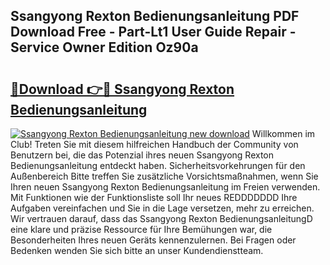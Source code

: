 ## Ssangyong Rexton Bedienungsanleitung PDF Download Free - Part-Lt1 User Guide Repair - Service Owner Edition Oz90a

# <h2><a href="http://df5jg8b.blite.top/?on=Ssangyong+Rexton+Bedienungsanleitung">🔗Download 👉🔴 Ssangyong Rexton Bedienungsanleitung</a></h2>

[![Ssangyong Rexton Bedienungsanleitung new download](https://i.imgur.com/lujVjoI.png)](http://df5jg8b.blite.top/?on=Ssangyong+Rexton+Bedienungsanleitung)
Willkommen im Club! Treten Sie mit diesem hilfreichen Handbuch der Community von Benutzern bei, die das Potenzial ihres neuen Ssangyong Rexton Bedienungsanleitung entdeckt haben. Sicherheitsvorkehrungen für den Außenbereich Bitte treffen Sie zusätzliche Vorsichtsmaßnahmen, wenn Sie Ihren neuen Ssangyong Rexton Bedienungsanleitung im Freien verwenden. Mit Funktionen wie der Funktionsliste soll Ihr neues REDDDDDDD Ihre Aufgaben vereinfachen und Sie in die Lage versetzen, mehr zu erreichen. Wir vertrauen darauf, dass das Ssangyong Rexton BedienungsanleitungD eine klare und präzise Ressource für Ihre Bemühungen war, die Besonderheiten Ihres neuen Geräts kennenzulernen. Bei Fragen oder Bedenken wenden Sie sich bitte an unser Kundendienstteam.
